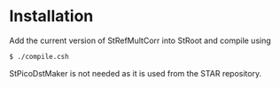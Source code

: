 Installation
============

Add the current version of StRefMultCorr into StRoot and compile using
```bash
$ ./compile.csh
```
StPicoDstMaker is not needed as it is used from the STAR repository.
